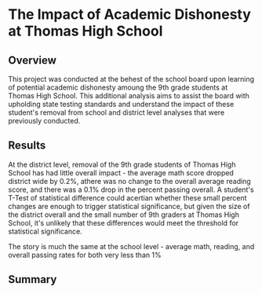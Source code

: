 # The Impact of Academic Dishonesty at Thomas High School

## Overview
This project was conducted at the behest of the school board upon learning of potential academic dishonesty amoung the 9th grade students at Thomas High School.   This additional analysis aims to assist the board with upholding state testing standards and understand the impact of these student's removal from school and district level analyses that were previously conducted. 

## Results

At the district level, removal of the 9th grade students of Thomas High School has had little overall impact - the average math score dropped district wide by 0.2%, athere was no change to the overall average reading score, and there was a 0.1% drop in the percent passing overall. A student's T-Test of statistical difference could acertian whether these small percent changes are enough to trigger statistical significance, but given the size of the district overall and the small number of 9th graders at Thomas High School, it's unlikely that these differences would meet the threshold for statistical significance.  

The story is much the same at the school level - average math, reading, and overall passing rates for both very less than 1% 

## Summary
